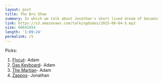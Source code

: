 ```yaml
---
layout: post
title: The Bro Show
summary: In which we talk about Jonathan's short lived dream of becoming a radio DJ.
link: https://s3.amazonaws.com/talkingdudes/2015-06-04-5.mp3
size: 66641854
length: '1:09:24'
permalink: /5
---
```


Picks:

1. [Flycut](https://itunes.apple.com/us/app/flycut-clipboard-manager/id442160987)- Adam
1. [Das Keyboard](http://www.amazon.com/gp/product/B00JKQSGWE/ref=as_li_tl?ie=UTF8&camp=211189&creative=373489&creativeASIN=B00JKQSGWE&link_code=as3&tag=adahar04-20&linkId=TZNHEUVFBTKVSTM5)- Adam
1. [The Martian](http://amzn.to/1eSqgbi)- Adam
1. [Zappos](http://www.zappos.com/)- Jonathan
